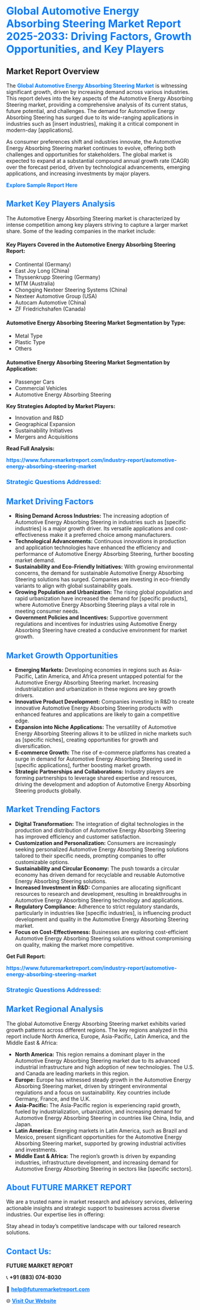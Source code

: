 <h1 style="color: #007BFF;">Global Automotive Energy Absorbing Steering Market Report 2025-2033: Driving Factors, Growth Opportunities, and Key Players</h1>

<section id="overview">
<h2>Market Report Overview</h2>
<p>The <a href="https://www.futuremarketreport.com/industry-report/automotive-energy-absorbing-steering-market" style="color: #007BFF; text-decoration: none;"><strong>Global Automotive Energy Absorbing Steering Market</strong></a> is witnessing significant growth, driven by increasing demand across various industries. This report delves into the key aspects of the Automotive Energy Absorbing Steering market, providing a comprehensive analysis of its current status, future potential, and challenges. The demand for Automotive Energy Absorbing Steering has surged due to its wide-ranging applications in industries such as [insert industries], making it a critical component in modern-day [applications].</p>
<p>As consumer preferences shift and industries innovate, the Automotive Energy Absorbing Steering market continues to evolve, offering both challenges and opportunities for stakeholders. The global market is expected to expand at a substantial compound annual growth rate (CAGR) over the forecast period, driven by technological advancements, emerging applications, and increasing investments by major players.</p>
</section>

<section id="overview">
<p><a href="https://www.futuremarketreport.com/request-sample/reportId=126463" style="color: #007BFF; text-decoration: none;"><strong>Explore Sample Report Here</strong></a></p>
</section>

<section id="key-players">
<h2 style="color: #007BFF;">Market Key Players Analysis</h2>
<p>The Automotive Energy Absorbing Steering market is characterized by intense competition among key players striving to capture a larger market share. Some of the leading companies in the market include:</p>
<h4>Key Players Covered in the Automotive Energy Absorbing Steering Report:</h4>
<ul><li>Continental (Germany)</li><li>East Joy Long (China)</li><li>Thyssenkrupp Steering (Germany)</li><li>MTM (Australia)</li><li>Chongqing Nexteer Steering Systems (China)</li><li>Nexteer Automotive Group (USA)</li><li>Autocam Automotive (China)</li><li>ZF Friedrichshafen (Canada)</li></ul>
<h4>Automotive Energy Absorbing Steering Market Segmentation by Type:</h4>
<ul><li>Metal Type</li><li>Plastic Type</li><li>Others</li></ul>

<h4>Automotive Energy Absorbing Steering Market Segmentation by Application:</h4>
<ul><li>Passenger Cars</li><li>Commercial Vehicles</li><li>Automotive Energy Absorbing Steering</li></ul>
<p><strong>Key Strategies Adopted by Market Players:</strong></p>
<ul>
<li>Innovation and R&D</li>
<li>Geographical Expansion</li>
<li>Sustainability Initiatives</li>
<li>Mergers and Acquisitions</li>
</ul>
</section>

<section>
<p><strong>Read Full Analysis: </strong></p><a href="https://www.futuremarketreport.com/industry-report/automotive-energy-absorbing-steering-market" style="color: #007BFF; text-decoration: none;"><strong>https://www.futuremarketreport.com/industry-report/automotive-energy-absorbing-steering-market</strong></a>
<h3 style="color: #007BFF;">Strategic Questions Addressed:</h3>
</section>

<section id="driving-factors">
<h2 style="color: #007BFF;">Market Driving Factors</h2>
<ul>
<li><strong>Rising Demand Across Industries:</strong> The increasing adoption of Automotive Energy Absorbing Steering in industries such as [specific industries] is a major growth driver. Its versatile applications and cost-effectiveness make it a preferred choice among manufacturers.</li>
<li><strong>Technological Advancements:</strong> Continuous innovations in production and application technologies have enhanced the efficiency and performance of Automotive Energy Absorbing Steering, further boosting market demand.</li>
<li><strong>Sustainability and Eco-Friendly Initiatives:</strong> With growing environmental concerns, the demand for sustainable Automotive Energy Absorbing Steering solutions has surged. Companies are investing in eco-friendly variants to align with global sustainability goals.</li>
<li><strong>Growing Population and Urbanization:</strong> The rising global population and rapid urbanization have increased the demand for [specific products], where Automotive Energy Absorbing Steering plays a vital role in meeting consumer needs.</li>
<li><strong>Government Policies and Incentives:</strong> Supportive government regulations and incentives for industries using Automotive Energy Absorbing Steering have created a conducive environment for market growth.</li>
</ul>
</section>

<section id="growth-opportunities">
<h2 style="color: #007BFF;">Market Growth Opportunities</h2>
<ul>
<li><strong>Emerging Markets:</strong> Developing economies in regions such as Asia-Pacific, Latin America, and Africa present untapped potential for the Automotive Energy Absorbing Steering market. Increasing industrialization and urbanization in these regions are key growth drivers.</li>
<li><strong>Innovative Product Development:</strong> Companies investing in R&D to create innovative Automotive Energy Absorbing Steering products with enhanced features and applications are likely to gain a competitive edge.</li>
<li><strong>Expansion into Niche Applications:</strong> The versatility of Automotive Energy Absorbing Steering allows it to be utilized in niche markets such as [specific niches], creating opportunities for growth and diversification.</li>
<li><strong>E-commerce Growth:</strong> The rise of e-commerce platforms has created a surge in demand for Automotive Energy Absorbing Steering used in [specific applications], further boosting market growth.</li>
<li><strong>Strategic Partnerships and Collaborations:</strong> Industry players are forming partnerships to leverage shared expertise and resources, driving the development and adoption of Automotive Energy Absorbing Steering products globally.</li>
</ul>
</section>

<section id="trending-factors">
<h2 style="color: #007BFF;">Market Trending Factors</h2>
<ul>
<li><strong>Digital Transformation:</strong> The integration of digital technologies in the production and distribution of Automotive Energy Absorbing Steering has improved efficiency and customer satisfaction.</li>
<li><strong>Customization and Personalization:</strong> Consumers are increasingly seeking personalized Automotive Energy Absorbing Steering solutions tailored to their specific needs, prompting companies to offer customizable options.</li>
<li><strong>Sustainability and Circular Economy:</strong> The push towards a circular economy has driven demand for recyclable and reusable Automotive Energy Absorbing Steering solutions.</li>
<li><strong>Increased Investment in R&D:</strong> Companies are allocating significant resources to research and development, resulting in breakthroughs in Automotive Energy Absorbing Steering technology and applications.</li>
<li><strong>Regulatory Compliance:</strong> Adherence to strict regulatory standards, particularly in industries like [specific industries], is influencing product development and quality in the Automotive Energy Absorbing Steering market.</li>
<li><strong>Focus on Cost-Effectiveness:</strong> Businesses are exploring cost-efficient Automotive Energy Absorbing Steering solutions without compromising on quality, making the market more competitive.</li>
</ul>
</section>

<section>
<p><strong>Get Full Report: </strong></p><a href="https://www.futuremarketreport.com/industry-report/automotive-energy-absorbing-steering-market" style="color: #007BFF; text-decoration: none;"><strong>https://www.futuremarketreport.com/industry-report/automotive-energy-absorbing-steering-market</strong></a>
<h3 style="color: #007BFF;">Strategic Questions Addressed:</h3>
</section>


<section id="regional-analysis">
<h2 style="color: #007BFF;">Market Regional Analysis</h2>
<p>The global Automotive Energy Absorbing Steering market exhibits varied growth patterns across different regions. The key regions analyzed in this report include North America, Europe, Asia-Pacific, Latin America, and the Middle East & Africa:</p>
<ul>
<li><strong>North America:</strong> This region remains a dominant player in the Automotive Energy Absorbing Steering market due to its advanced industrial infrastructure and high adoption of new technologies. The U.S. and Canada are leading markets in this region.</li>
<li><strong>Europe:</strong> Europe has witnessed steady growth in the Automotive Energy Absorbing Steering market, driven by stringent environmental regulations and a focus on sustainability. Key countries include Germany, France, and the U.K.</li>
<li><strong>Asia-Pacific:</strong> The Asia-Pacific region is experiencing rapid growth, fueled by industrialization, urbanization, and increasing demand for Automotive Energy Absorbing Steering in countries like China, India, and Japan.</li>
<li><strong>Latin America:</strong> Emerging markets in Latin America, such as Brazil and Mexico, present significant opportunities for the Automotive Energy Absorbing Steering market, supported by growing industrial activities and investments.</li>
<li><strong>Middle East & Africa:</strong> The region’s growth is driven by expanding industries, infrastructure development, and increasing demand for Automotive Energy Absorbing Steering in sectors like [specific sectors].</li>
</ul>
</section>

<footer>
<h2 style="color: #007BFF;">About FUTURE MARKET REPORT</h2>
<p>We are a trusted name in market research and advisory services, delivering actionable insights and strategic support to businesses across diverse industries. Our expertise lies in offering:</p>

<p>Stay ahead in today’s competitive landscape with our tailored research solutions.</p>

<h2 style="color: #007BFF;">Contact Us:</h2>
<p><strong>FUTURE MARKET REPORT</strong></p>
<p>📞 <strong>+91 (883) 074-8030</strong></p>
<p>📧 <strong><a href="mailto:help@futuremarketreport.com" style="color: #007BFF;">help@futuremarketreport.com</a></strong></p>
<p>🌐 <strong><a href="https://www.futuremarketreport.com/" style="color: #007BFF;">Visit Our Website</a></strong></p>
</footer>